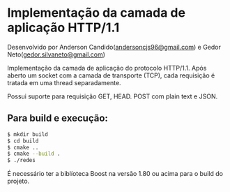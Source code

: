 # Implementação da camada de aplicação HTTP/1.1

Desenvolvido por Anderson Candido(andersoncjs96@gmail.com) e Gedor Neto(gedor.silvaneto@gmail.com)

Implementação da camada de aplicação do protocolo HTTP/1.1. Após aberto um socket com a camada de transporte (TCP),  cada requisição é tratada em uma thread separadamente.

Possui suporte para requisição GET, HEAD. POST com plain text e JSON.

## Para build e execução:
```bash
$ mkdir build
$ cd build
$ cmake ..
$ cmake --build .
$ ./redes 
```

É necessário ter a biblíoteca Boost na versão 1.80 ou acima para o build do projeto.
